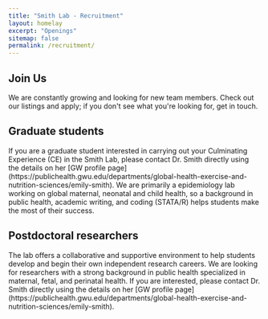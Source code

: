```yaml
---
title: "Smith Lab - Recruitment"
layout: homelay
excerpt: "Openings"
sitemap: false
permalink: /recruitment/
---
```


<div class="container-fluid our-team">
<section class="container">
<div class="col-lg-6 col-md-6 col-sm-12 col-xs-12 x-p">
<h1 class="w-txt">Join Us</h1>
<p class="a7-w-txt">We are constantly growing and looking for new team members. Check out our listings and apply; if you don't see what you're looking for, get in touch.</p>
</div>
<div class="col-lg-6 col-md-6 col-sm-12 col-xs-12">

</div>
</section>
</div>

<section class="container">
<div class="col-sm-12 col-xs-12">

<div class="bx section-title-area">
<h2 class="section-title">Graduate students</h2>
</div>
<div class="row">
<div class="col-md-12">
<p>If you are a graduate student interested in carrying out your Culminating Experience (CE) in the Smith Lab, please contact Dr. Smith directly using the details on her [GW profile page](https://publichealth.gwu.edu/departments/global-health-exercise-and-nutrition-sciences/emily-smith). We are primarily a epidemiology lab working on global maternal, neonatal and child health, so a background in public health, academic writing, and coding (STATA/R) helps students make the most of their success.</p>
</div>
</div>

<div class="bx section-title-area">
<h2 class="section-title">Postdoctoral researchers</h2>
</div>
<div class="row">
<div class="col-md-12">
<p>The lab offers a collaborative and supportive environment to help students develop and begin their own independent research careers.  We are looking for researchers with a strong background in public health specialized in maternal, fetal, and perinatal health. If you are interested, please contact Dr. Smith directly using the details on her [GW profile page](https://publichealth.gwu.edu/departments/global-health-exercise-and-nutrition-sciences/emily-smith).</p>
</div>
</div>

</div>
</section>
